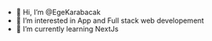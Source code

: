 - 👋 Hi, I’m @EgeKarabacak
- 👀 I’m interested in App and Full stack web developement
- 🌱 I’m currently learning NextJs

<!---
EgeKarabacak/EgeKarabacak is a ✨ special ✨ repository because its `README.md` (this file) appears on your GitHub profile.
You can click the Preview link to take a look at your changes.
--->
